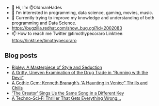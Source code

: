 - 👋 Hi, I’m @OldmanHades
- 👀 I’m interested in programming, data science, gaming, movies, music.
- 🌱 Currently trying to improve my knowledge and understanding of both programming and Data Science.
- https://bugzilla.redhat.com/show_bug.cgi?id=2002083
- 📫 How to reach me Twitter @timothypecoraro
Linktree: https://linktr.ee/timothypecoraro

## Blog posts
<!-- BLOG-POST-LIST:START -->
- [Ripley: A Masterpiece of Style and Seduction](https://medium.com/@timothypecoraro/ripley-a-masterpiece-of-style-and-seduction-5903bca56f3d?source=rss-5097f5c9b801------2)
- [A Gritty, Uneven Examination of the Drug Trade in “Running with the Devil”](https://medium.com/@timothypecoraro/a-gritty-uneven-examination-of-the-drug-trade-in-running-with-the-devil-3935068d3d41?source=rss-5097f5c9b801------2)
- [A Gothic Gem: Kenneth Branagh’s “A Haunting in Venice” Thrills and Chills](https://medium.com/@timothypecoraro/a-gothic-gem-kenneth-branaghs-a-haunting-in-venice-thrills-and-chills-a7a4a523aebb?source=rss-5097f5c9b801------2)
- [‘The Creator’ Sings Us the Same Song in a Different Key](https://medium.com/@timothypecoraro/the-creator-sings-us-the-same-song-in-a-different-key-6fddb466b513?source=rss-5097f5c9b801------2)
- [A Techno-Sci-Fi Thriller That Gets Everything Wrong…](https://medium.com/@timothypecoraro/a-techno-sci-fi-thriller-that-gets-everything-wrong-cc83e201c2ea?source=rss-5097f5c9b801------2)
<!-- BLOG-POST-LIST:END -->
